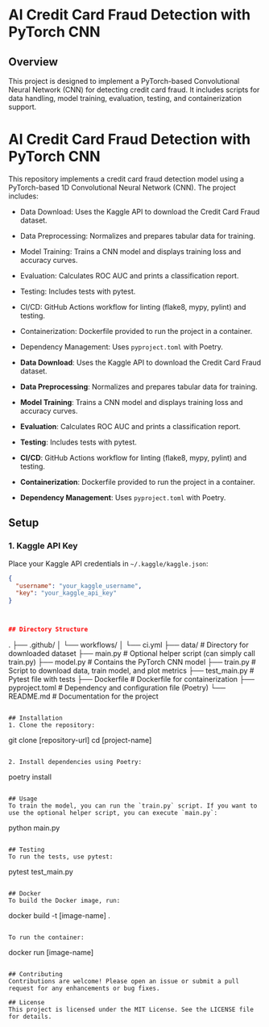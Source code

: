 # AI Credit Card Fraud Detection with PyTorch CNN

## Overview
This project is designed to implement a PyTorch-based Convolutional Neural Network (CNN) for detecting credit card fraud. It includes scripts for data handling, model training, evaluation, testing, and containerization support.

# AI Credit Card Fraud Detection with PyTorch CNN

This repository implements a credit card fraud detection model using a PyTorch-based 1D Convolutional Neural Network (CNN). The project includes:
- Data Download: Uses the Kaggle API to download the Credit Card Fraud dataset.
- Data Preprocessing: Normalizes and prepares tabular data for training.
- Model Training: Trains a CNN model and displays training loss and accuracy curves.
- Evaluation: Calculates ROC AUC and prints a classification report.
- Testing: Includes tests with pytest.
- CI/CD: GitHub Actions workflow for linting (flake8, mypy, pylint) and testing.
- Containerization: Dockerfile provided to run the project in a container.
- Dependency Management: Uses `pyproject.toml` with Poetry.

- **Data Download**: Uses the Kaggle API to download the Credit Card Fraud dataset.
- **Data Preprocessing**: Normalizes and prepares tabular data for training.
- **Model Training**: Trains a CNN model and displays training loss and accuracy curves.
- **Evaluation**: Calculates ROC AUC and prints a classification report.
- **Testing**: Includes tests with pytest.
- **CI/CD**: GitHub Actions workflow for linting (flake8, mypy, pylint) and testing.
- **Containerization**: Dockerfile provided to run the project in a container.
- **Dependency Management**: Uses `pyproject.toml` with Poetry.

## Setup

### 1. Kaggle API Key
Place your Kaggle API credentials in `~/.kaggle/kaggle.json`:
```json
{
  "username": "your_kaggle_username",
  "key": "your_kaggle_api_key"
}



## Directory Structure
```
.
├── .github/
│   └── workflows/
│       └── ci.yml
├── data/                   # Directory for downloaded dataset
├── main.py                 # Optional helper script (can simply call train.py)
├── model.py                # Contains the PyTorch CNN model
├── train.py                # Script to download data, train model, and plot metrics
├── test_main.py            # Pytest file with tests
├── Dockerfile              # Dockerfile for containerization
├── pyproject.toml          # Dependency and configuration file (Poetry)
└── README.md               # Documentation for the project
```

## Installation
1. Clone the repository:
   ```
   git clone [repository-url]
   cd [project-name]
   ```

2. Install dependencies using Poetry:
   ```
   poetry install
   ```

## Usage
To train the model, you can run the `train.py` script. If you want to use the optional helper script, you can execute `main.py`:
```
python main.py
```

## Testing
To run the tests, use pytest:
```
pytest test_main.py
```

## Docker
To build the Docker image, run:
```
docker build -t [image-name] .
```

To run the container:
```
docker run [image-name]
```

## Contributing
Contributions are welcome! Please open an issue or submit a pull request for any enhancements or bug fixes.

## License
This project is licensed under the MIT License. See the LICENSE file for details.